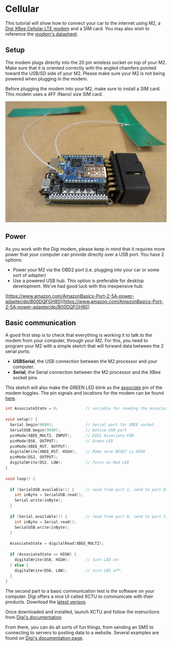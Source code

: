 # Cellular

This tutorial will show how to connect your car to the internet using M2, a [Digi XBee Cellular LTE modem](https://www.digi.com/products/xbee-rf-solutions/embedded-cellular-modems/digi-xbee-cellular) and a SIM card. You may also wish to reference the [modem's datasheet](https://www.digi.com/pdf/ds_xbee-cellular.pdf).

## Setup

The modem plugs directly into the 20 pin wireless socket on top of your M2. Make sure that it is oriented correctly with the angled chamfers pointed toward the USB/SD side of your M2. Please make sure your M2 is not being powered when plugging in the modem.

Before plugging the modem into your M2, make sure to install a SIM card. This modem uses a 4FF \(Nano\) size SIM card.

![](../../../.gitbook/assets/digi_modem.png)

## Power

As you work with the Digi modem, please keep in mind that it requires more power that your computer can provide directly over a USB port. You have 2 options:

* Power your M2 via the OBD2 port \(i.e. plugging into your car or some sort of adapter\)
* Use a powered USB hub. This option is preferable for desktop development. We've had good luck with this inexpensive hub:

[https://www.amazon.com/AmazonBasics-Port-2-5A-power-adapter/dp/B00DQFGH80](https://www.amazon.com/AmazonBasics-Port-2-5A-power-adapter/dp/B00DQFGH80)

## Basic communication

A good first step is to check that everything is working it to talk to the modem from your computer, through your M2. For this, you need to program your M2 with a simple sketch that will forward data between the 2 serial ports:

* **USBSerial**, the USB connection between the M2 processor and your computer.
* **Serial**, the Serial connection between the M2 processor and the XBee socket pins

This sketch will also make the GREEN LED blink as the [associate](https://www.digi.com/resources/documentation/digidocs/90001525/default.htm#reference/r_cell_associate_led.htm%3FTocPath%3DHardware|_____4) pin of the modem toggles. The pin signals and locations for the modem can be found [here](https://www.digi.com/resources/documentation/digidocs/90001525/default.htm#reference/r_pinouts_th.htm%3FTocPath%3DHardware|Pin%20signals|_____0).

```cpp
int AssociateState = 0;            // variable for reading the associate status

void setup() {
  Serial.begin(9600);              // Serial port for XBEE socket
  SerialUSB.begin(9600);           // Native USB port
  pinMode(XBEE_MULT2, INPUT);      // DIGI Associate PIN
  pinMode(DS6, OUTPUT);            // Green LED
  pinMode(XBEE_RST, OUTPUT);
  digitalWrite(XBEE_RST, HIGH);    // Make sure RESET is HIGH
  pinMode(DS2, OUTPUT);
  digitalWrite(DS2, LOW);          // Turns on Red LED
}

void loop() {

  if (SerialUSB.available()) {     // read from port 1, send to port 0:
    int inByte = SerialUSB.read();
    Serial.write(inByte);
  }

  if (Serial.available()) {        // read from port 0, send to port 1:
    int inByte = Serial.read();
    SerialUSB.write(inByte);
  }

  AssociateState = digitalRead(XBEE_MULT2);

  if (AssociateState == HIGH) {
    digitalWrite(DS6, HIGH);       // turn LED on:
  } else {
    digitalWrite(DS6, LOW);        // turn LED off:
  }
}
```

The second part to a basic communication test is the software on your computer. Digi offers a nice UI called XCTU to communicate with their products. Download the [latest verison](https://www.digi.com/products/xbee-rf-solutions/xctu-software/xctu).

Once downloaded and installed, launch XCTU and follow the instructions from [Digi's documentation](https://www.digi.com/resources/documentation/digidocs/90001525/default.htm#tasks/t_add_device.htm%3FTocPath%3DGetting%20started%20with%20the%20XBee%20Cellular%20Modem%20Development%20Kit|Configure%20the%20device%20using%20XCTU|_____1).

From there, you can do all sorts of fun things, from sending an SMS to connecting to servers to posting data to a website. Several examples are found on [Digi's documentation page](https://www.digi.com/resources/documentation/digidocs/90001525/default.htm).

